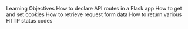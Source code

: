 Learning Objectives
How to declare API routes in a Flask app
How to get and set cookies
How to retrieve request form data
How to return various HTTP status codes